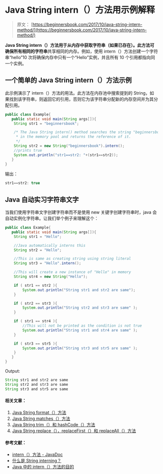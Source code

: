 # Java String intern（）方法用示例解释

> 原文： [https://beginnersbook.com/2017/10/java-string-intern-method/](https://beginnersbook.com/2017/10/java-string-intern-method/)

**Java String intern（）**方法用于从内存中获取字符串（如果已存在）。此方法可确保所有**相同的字符串**共享相同的内存。例如，使用 intern（）方法创建一个字符串“hello”10 次将确保内存中只有一个“Hello”实例，并且所有 10 个引用都指向同一个实例。

## 一个简单的 Java String intern（）方法示例

此示例演示了 intern（）方法的用法。此方法在内存池中搜索提到的 String，如果找到该字符串，则返回它的引用，否则它为该字符串分配新的内存空间并为其分配引用。

```java
public class Example{  
   public static void main(String args[]){  
	String str1 = "beginnersbook";    

	/* The Java String intern() method searches the string "beginnersbook"  
	 * in the memory pool and returns the reference of it.
	 */
	String str2 = new String("beginnersbook").intern(); 
	//prints true 
	System.out.println("str1==str2: "+(str1==str2));
   }
}
```

输出：

```java
str1==str2: true
```

## Java 自动实习字符串文字

当我们使用字符串文字创建字符串而不是使用 new 关键字创建字符串时，java 会自动实例化字符串。让我们举个例子来理解这个：

```java
public class Example{  
   public static void main(String args[]){  
	String str1 = "Hello";

	//Java automatically interns this	
	String str2 = "Hello";

	//This is same as creating string using string literal		
	String str3 = "Hello".intern();

	//This will create a new instance of "Hello" in memory
	String str4 = new String("Hello");

	if ( str1 == str2 ){
	    System.out.println("String str1 and str2 are same");
	}

	if ( str2 == str3 ){
	    System.out.println("String str2 and str3 are same" );
	}

	if ( str1 == str4 ){
	    //This will not be printed as the condition is not true
	    System.out.println("String str1 and str4 are same" );  
	}

	if ( str3 == str5 ){
	    System.out.println("String str3 and str5 are same" );  
	}
   }
}
```

Output:

```java
String str1 and str2 are same
String str2 and str3 are same
String str3 and str5 are same
```

#### 相关文章：

1.  [Java String format（）方法](https://beginnersbook.com/2017/10/java-string-format-method/)
2.  [Java String matches（）方法](https://beginnersbook.com/2013/12/java-string-matches-method-example/)
3.  [Java String trim（）和 hashCode（）方法](https://beginnersbook.com/2013/12/java-string-trim-and-hashcode-methods/)
4.  [Java String replace（），replaceFirst（）和 replaceAll（）方法](https://beginnersbook.com/2013/12/java-string-replace-replacefirst-replaceall-method-examples/)

#### 参考文献：

*   [intern（）方法 - JavaDoc](https://docs.oracle.com/javase/7/docs/api/java/lang/String.html#intern())
*   [什么是 String interning？](https://stackoverflow.com/questions/10578984/what-is-string-interning)
*   [Java 中的 intern（）方法的目的](https://stackoverflow.com/questions/22473154/what-is-the-purpose-of-javas-string-intern)